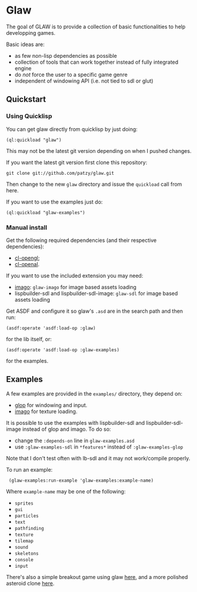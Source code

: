 Glaw
====
The goal of GLAW is to provide a collection of basic functionalities to help developping games.

Basic ideas are:

 - as few non-lisp dependencies as possible
 - collection of tools that can work together instead of fully integrated engine
 - do *not* force the user to a specific game genre
 - independent of windowing API (i.e. not tied to sdl or glut)

Quickstart
-----------

### Using Quicklisp

You can get glaw directly from quicklisp by just doing:

    (ql:quickload "glaw")

This may not be the latest git version depending on when I pushed changes.

If you want the latest git version first clone this repository:

    git clone git://github.com/patzy/glaw.git
    
Then change to the new `glaw` directory and issue the `quickload` call from here.
    
If you want to use the examples just do:

    (ql:quickload "glaw-examples")

### Manual install

Get the following required dependencies (and their respective dependencies):

 - [cl-opengl](http://github.com/3b/cl-opengl/);
 - [cl-openal](http://github.com/sykopomp/cl-openal).

If you want to use the included extension you may need:

 - [imago](http://common-lisp.net/project/imago/): `glaw-imago` for image based assets loading
 - lispbuilder-sdl and lispbuilder-sdl-image: `glaw-sdl` for image based assets loading

Get ASDF and configure it so glaw's `.asd` are in the search path and then run:

    (asdf:operate 'asdf:load-op :glaw)

for the lib itself, or:

    (asdf:operate 'asdf:load-op :glaw-examples)
    
for the examples.

Examples
--------
A few examples are provided in the `examples/` directory, they depend on:

 - [glop](http://github.com/patzy/glop)  for windowing and input.
 - [imago](http://common-lisp.net/project/imago/) for texture loading.

It is possible to use the examples with lispbuilder-sdl and lispbuilder-sdl-image instead of glop
and imago.
To do so:

 - change the `:depends-on` line in `glaw-examples.asd`
 - use `:glaw-examples-sdl` in `*features*` instead of `:glaw-examples-glop`
 
Note that I don't test often with lb-sdl and it may not work/compile properly.
     
To run an example:
 
     (glaw-examples:run-example 'glaw-examples:example-name)
     
Where `example-name` may be one of the following:
 
 - `sprites`
 - `gui`
 - `particles`
 - `text`
 - `pathfinding`
 - `texture`
 - `tilemap`
 - `sound`
 - `skeletons`
 - `console`
 - `input`
 
There's also a simple breakout game using glaw [here](http://github.com/patzy/outbreak),
and a more polished asteroid clone [here](http://github.com/patzy/kayou).
